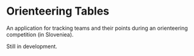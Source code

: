 # Orienteering Tables

An application for tracking teams and their points during an orienteering
competition (in Sloveniea).

Still in development.
